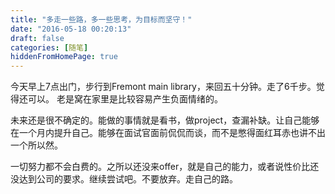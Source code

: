 ```yaml
---
title: "多走一些路，多一些思考，为目标而坚守！"
date: "2016-05-18 00:20:13"
draft: false
categories: [随笔]
hiddenFromHomePage: true
---
```

今天早上7点出门，步行到Fremont main library，来回五十分钟。走了6千步。觉得还可以。 老是窝在家里是比较容易产生负面情绪的。

未来还是很不确定的。能做的事情就是看书，做project，查漏补缺。让自己能够在一个月内提升自己。能够在面试官面前侃侃而谈，而不是憋得面红耳赤也讲不出一个所以然。

一切努力都不会白费的。之所以还没来offer，就是自己的能力，或者说性价比还没达到公司的要求。继续尝试吧。不要放弃。走自己的路。

